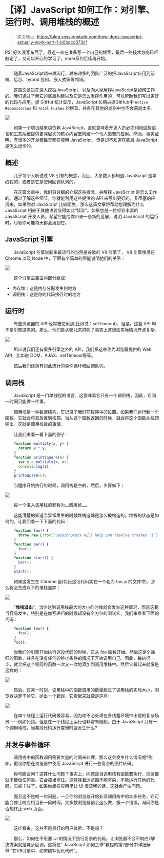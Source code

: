# 【译】JavaScript 如何工作：对引擎、运行时、调用堆栈的概述

> 原文地址: https://blog.sessionstack.com/how-does-javascript-actually-work-part-1-b0bacc073cf

PS: 好久没写东西了，最近一直在准备写一个自己的博客，最后一些技术方向已经敲定了，又可以开心的学习了，node系列后续再开始。

---
&emsp;&emsp;随着JavaScript越来越流行，越来越多的团队广泛的把JavaScript应用到前端、后台、hybrid 应用、嵌入式等等领域。

&emsp;&emsp;这篇文章旨在深入挖掘JavaScript，以及向大家解释JavaScript是如何工作的。我们通过了解它的底层构建以及它是怎么发挥作用的，可以帮助我们写出更好的代码与应用。据 GitHut 统计显示，JavaScript 长期占据GitHub中 `Active Repositories` 和 `Total Pushes` 的榜首，并且在其他的类别中也不会落后太多。

![](https://user-gold-cdn.xitu.io/2017/11/10/085110914b3ecfb71282e39d75dbc77c)

&emsp;&emsp;如果一个项目越来越依赖 JavaScript，这就意味着开发人员必须利用这些语言和生态系统提供更深层次的核心内容去构建一个令人振奋的应用。然而，事实证明，有很多的开发者每天都在使用 JavaScript，但是却不知道在底层 JavaScript 是怎么运作的。

## 概述

&emsp;&emsp;几乎每个人听说过 V8 引擎的概念，而且，大多数人都知道 JavaScript 是单线程的，或者是它是使用回调队列的。

&emsp;&emsp;在这篇文章中，我们将详细的介绍这些概念，并解释 JavaScript 是怎么工作的。通过了解这些细节，你就能利用这些提供的 API 来写出更好的，非阻塞的应用来。如果你对 JavaScript 比较陌生，那么这篇文章将帮助您理解为什么 JavaScript 相较于其他语言显得如此“怪异”。如果您是一位经验丰富的 JavaScript 开发人员，希望它能给你带来一些新的见解，说明 JavaScript 的运行时，尽管你可能每天都会用到它。

## JavaScript 引擎

&emsp;&emsp;JavaScript 引擎说起来最流行的当然是谷歌的 V8 引擎了， V8 引擎使用在 Chrome 以及 Node 中，下面有个简单的图能说明他们的关系：


![](https://user-gold-cdn.xitu.io/2017/11/11/5d0653fff3ec904dbe210161f3ec9196)

&emsp;&emsp;这个引擎主要由两部分组成:

+ 内存堆：这是内存分配发生的地方
+ 调用栈：这是你的代码执行时的地方

## 运行时

&emsp;&emsp;有些浏览器的 API 经常被使用到(比如说：setTimeout)，但是，这些 API 却不是引擎提供的。那么，他们是从哪儿来的呢？事实上这里面实际情况有点复杂。


![](https://user-gold-cdn.xitu.io/2017/11/11/ceb8f35afdeaee60e60053fa73a5cc01)

&emsp;&emsp;所以说我们还有很多引擎之外的 API，我们把这些称为浏览器提供的 Web API，比如说 DOM、AJAX、setTimeout等等。

&emsp;&emsp;然后我们还拥有如此流行的事件循环和回调队列。

## 调用栈

&emsp;&emsp;JavaScript 是一门单线程的语言，这意味着它只有一个调用栈，因此，它同一时间只能做一件事。

&emsp;&emsp;调用栈是一种数据结构，它记录了我们在程序中的位置。如果我们运行到一个函数，它就会将其放置到栈顶。当从这个函数返回的时候，就会将这个函数从栈顶弹出，这就是调用栈做的事情。

&emsp;&emsp;让我们来看一看下面的例子：

```js
    function multiply(x, y) {
      return x * y;
    }
    function printSquare(x) {
      var s = multiply(x, x);
      console.log(s);
    }
    printSquare(5);
```

&emsp;&emsp;当程序开始执行的时候，调用栈是空的，然后，步骤如下：

![](https://user-gold-cdn.xitu.io/2017/11/11/bc37a6231fca3b0aa3cd36369e866837)

&emsp;&emsp;每一个进入调用栈的都称为__调用帧__。

&emsp;&emsp;这能清楚的知道当异常发生的时候堆栈追踪是怎么被构造的，堆栈的状态是如何的。让我们看一下下面的代码：

```js
    function foo() {
      throw new Error('SessionStack will help you resolve crashes :)');
    }
    function bar() {
      foo();
    }
    function start() {
      bar();
    }
    start();
```

&emsp;&emsp;如果这发生在 Chrome 里(假设这段代码实在一个名为 foo.js 的文件中)，那么将会生成以下的堆栈追踪：

![](https://user-gold-cdn.xitu.io/2017/11/11/f6e50bf394efe82889e3a53b788a46fc)

&emsp;&emsp;"__堆栈溢出__"，当你达到调用栈最大的大小的时候就会发生这种情况，而且这相当容易发生，特别是在你写递归的时候却没有全方位的测试它。我们来看看下面的代码：

```js
    function foo() {
      foo();
    }
    foo();
```

&emsp;&emsp;当我们的引擎开始执行这段代码的时候，它从 foo 函数开始。然后这是个递归的函数，并且在没有任何的终止条件的情况下开始调用自己。因此，每执行一步，就会把这个相同的函数一次又一次地添加到调用堆栈中。然后它看起来就像是这样的：


![](https://user-gold-cdn.xitu.io/2017/11/11/3925f8363d7a763e6474709ccddf7d96)

&emsp;&emsp;然后，在某一时刻，调用栈中的函数调用的数量超过了调用栈的实际大小，浏览器决定干掉它，抛出一个错误，它看起来就像是这样:

![](https://user-gold-cdn.xitu.io/2017/11/11/dd22fb2bbec4be37367155083e61773a)

&emsp;&emsp;在单个线程上运行代码很容易，因为你不必处理在多线程环境中出现的复杂场景——例如死锁。但是在一个线程上运行也非常有限制。由于 JavaScript 只有一个调用堆栈，当某段代码运行变慢时会发生什么?

## 并发与事件循环

&emsp;&emsp;调用栈中的函数调用需要大量的时间来处理，那么这会发生什么情况呢?例如，假设你想在浏览器中使用 JavaScript 进行一些复杂的图片转码。

&emsp;&emsp;你可能会问？这算什么问题？事实上，问题是当调用栈有函数要执行，浏览器就不能做任何事，它会被堵塞住。这意味着浏览器不能渲染，不能运行其他的代码，它被卡住了。如果你想在应用里让 UI 很流畅的话，这就会产生问题。

&emsp;&emsp;而且这不是唯一的问题，一旦你的浏览器开始处理调用栈中的众多任务，它可能会停止响应相当长一段时间。大多数浏览器都会这么做，报一个错误，询问你是否想终止 web 页面。


![](https://user-gold-cdn.xitu.io/2017/11/11/4bb4fad58264a60cc6c7d9b1219dde10)

&emsp;&emsp;这样看来，这并不是最好的用户体验，不是吗？

&emsp;&emsp;那么，如何在不阻塞 UI 的情况下执行复杂的代码，让浏览器不会不响应?解决方案就是异步回调。这将在“ JavaScript 如何工作”教程的第2部分中详细解释:“在V8引擎中，如何编写优化代码”。